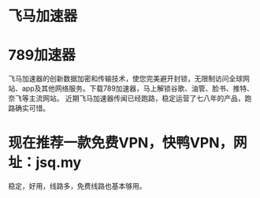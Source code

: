 # 飞马加速器
# 789加速器
飞马加速器的创新数据加密和传输技术，使您完美避开封锁，无限制访问全球网站、app及其他网络服务。下载789加速器，马上解锁谷歌、油管、脸书、推特、奈飞等主流网站。
近期飞马加速器传闻已经跑路，稳定运营了七八年的产品，跑路确实可惜。

# 现在推荐一款免费VPN，快鸭VPN，网址：jsq.my
稳定，好用，线路多，免费线路也基本够用。

